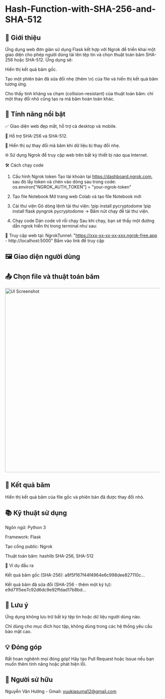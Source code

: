 # Hash-Function-with-SHA-256-and-SHA-512
📌 Giới thiệu
---
Ứng dụng web đơn giản sử dụng Flask kết hợp với Ngrok để triển khai một giao diện cho phép người dùng tải lên tệp tin và chọn thuật toán băm SHA-256 hoặc SHA-512. Ứng dụng sẽ:

Hiển thị kết quả băm gốc.

Tạo một phiên bản đã sửa đổi nhẹ (thêm \n) của file và hiển thị kết quả băm tương ứng.

Cho thấy tính kháng va chạm (collision-resistant) của thuật toán băm: chỉ một thay đổi nhỏ cũng tạo ra mã băm hoàn toàn khác.

🚀 Tính năng nổi bật
---
✅ Giao diện web đẹp mắt, hỗ trợ cả desktop và mobile.

🔐 Hỗ trợ SHA-256 và SHA-512.

🔁 Hiển thị sự thay đổi mã băm khi dữ liệu bị thay đổi nhẹ.

🌐 Sử dụng Ngrok để truy cập web trên bất kỳ thiết bị nào qua Internet.

🛠️ Cách chạy code
1. Cấu hình Ngrok token
Tạo tài khoản tại https://dashboard.ngrok.com, sau đó lấy token và chèn vào dòng sau trong code:
os.environ["NGROK_AUTH_TOKEN"] = "your-ngrok-token"

2. Tạo file Notebook
Mở trang web Colab và tạo file Notebook mới

3. Cài thư viện
Gõ dòng lệnh tải thư viện:
!pip install pycryptodome
!pip install flask pyngrok pycryptodome
-> Bấm nút chạy để tải thư viện.
   
4. Chạy code
Dán code vô rồi chạy
Sau khi chạy, bạn sẽ thấy một đường dẫn ngrok hiển thị trong terminal như sau:

📌 Truy cập web tại: NgrokTunnel: "https://xxx-xx-xx-xx-xxx.ngrok-free.app - http://localhost:5000"
Bấm vào link để truy cập

🖼️ Giao diện người dùng
---

📤 Chọn file và thuật toán băm
---
<img src="./path/to/your/screenshot.png" alt="UI Screenshot" width="600"/>

🔄 Kết quả băm
---
Hiển thị kết quả băm của file gốc và phiên bản đã được thay đổi nhỏ.

📚 Kỹ thuật sử dụng
---
Ngôn ngữ: Python 3

Framework: Flask

Tạo cổng public: Ngrok

Thuật toán băm: hashlib SHA-256, SHA-512

📎 Ví dụ đầu ra

Kết quả băm gốc (SHA-256):
a8f5f167f44f4964e6c998dee827110c...

Kết quả băm đã sửa đổi (SHA-256 - thêm một ký tự):
e9d71f5ee7c92d6dc9e92ffdad17b8bd...

📌 Lưu ý
---
Ứng dụng không lưu trữ bất kỳ tệp tin hoặc dữ liệu người dùng nào.

Chỉ dùng cho mục đích học tập, không dùng trong các hệ thống yêu cầu bảo mật cao.

💡 Đóng góp
---
Rất hoan nghênh mọi đóng góp! Hãy tạo Pull Request hoặc Issue nếu bạn muốn thêm tính năng hoặc phát hiện lỗi.

📄 Người sử hữu
---
Nguyễn Văn Hưởng - Gmail: yuukiasuma12@gmail.com

